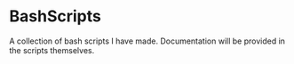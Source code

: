 # BashScripts
A collection of bash scripts I have made. Documentation will be provided in the scripts themselves. 
